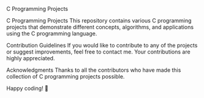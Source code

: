 C Programming Projects


C Programming Projects
This repository contains various C programming projects that demonstrate different concepts, algorithms, and applications using the C programming language.

Contribution Guidelines
If you would like to contribute to any of the projects or suggest improvements, feel free to contact me. Your contributions are highly appreciated.

Acknowledgments
Thanks to all the contributors who have made this collection of C programming projects possible.

Happy coding! 🚀

